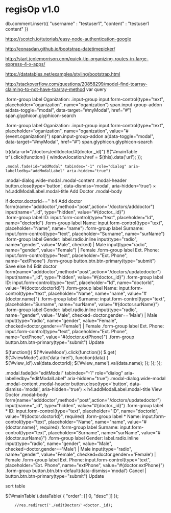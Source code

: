 # regisOp v1.0

db.comment.insert({ "username" : "testuser1", "content" : "testuser1 content" })

https://scotch.io/tutorials/easy-node-authentication-google

http://eonasdan.github.io/bootstrap-datetimepicker/

http://start.jcolemorrison.com/quick-tip-organizing-routes-in-large-express-4-x-apps/

https://datatables.net/examples/styling/bootstrap.html

http://stackoverflow.com/questions/20858299/model-find-toarray-claiming-to-not-have-toarray-method
var query

.form-group
           label Oganization: 
           .input-group
            input.form-control(type="text", placeholder="oganization", name="oganization")
            span.input-group-addon
             a(data-toggle="modal", data-target="#myModal", href="#")
              span.glyphicon.glyphicon-search

.form-group
           label Oganization: 
           .input-group
            input.form-control(type="text", placeholder="oganization", name="oganization", value="#{event.oganization}")
            span.input-group-addon
             a(data-toggle="modal", data-target="#myModal", href="#")
              span.glyphicon.glyphicon-search              

tr(data-url="/doctors/editdoctor/#{doctor._id}")
    $("#mainTable tr").click(function() {
      window.location.href = $(this).data('url');
    });


    .modal.fade(id="addModal" tabindex="-1" role="dialog" aria-labelledby="addModalLabel" aria-hidden="true")
  .modal-dialog.wide-modal
    .modal-content
      .modal-header
        button.close(type='button', data-dismiss='modal', aria-hidden='true') ×
        h4.addModalLabel.modal-title Add Doctor
      .modal-body
   

   if doctor.doctorId==''
      h4 Add doctor
      form(name="adddoctor",method="post",action="/doctors/adddoctor")
       input(name="_id", type="hidden", value="#{doctor._id}")      
       .form-group
       label ID: 
       input.form-control(type="text", placeholder="Id", name="doctorId")
       .form-group
       label Name: 
       input.form-control(type="text", placeholder="Name", name="name")
       .form-group
       label Surname: 
       input.form-control(type="text", placeholder="Surname", name="surName")
       .form-group
       label Gender: 
       label.radio.inline
       input(type="radio", name="gender", value="Male", checked) 
       |  Male 
       input(type="radio", name="gender", value="Female")
       |  Female 
       .form-group
       label Ext. Phone: 
       input.form-control(type="text", placeholder="Ext. Phone", name="extPhone")
       .form-group
       button.btn.btn-primary(type="submit") Save
    else
      h4 Edit doctor
      form(name="adddoctor",method="post",action="/doctors/updatedoctor")
       input(name="_id", type="hidden", value="#{doctor._id}")
       .form-group
       label ID: 
       input.form-control(type="text", placeholder="Id", name="doctorId", value="#{doctor.doctorId}")
       .form-group
       label Name: 
       input.form-control(type="text", placeholder="Name", name="name", value="#{doctor.name}")
       .form-group
       label Surname: 
       input.form-control(type="text", placeholder="Surname", name="surName", value="#{doctor.surName}")
       .form-group
       label Gender: 
       label.radio.inline
       input(type="radio", name="gender", value="Male", checked=doctor.gender=='Male') 
       |  Male 
       input(type="radio", name="gender", value="Female", checked=doctor.gender=='Female')
       |  Female 
       .form-group
       label Ext. Phone: 
       input.form-control(type="text", placeholder="Ext. Phone", name="extPhone", value="#{doctor.extPhone}")
       .form-group
       button.btn.btn-primary(type="submit") Update

 $(function(){
            $('#viewMode').click(function(){
                $.get( $('#viewMode').attr('data-href'), function(data) {
                  $('#view_id').val(data.doctorId);
                  $('#view_name').val(data.name);
                });
            });
          });


.modal.fade(id="editModal" tabindex="-1" role="dialog" aria-labelledby="editModalLabel" aria-hidden="true")
    .modal-dialog.wide-modal
      .modal-content
        .modal-header
          button.close(type='button', data-dismiss='modal', aria-hidden='true') ×
          h4.addModalLabel.modal-title View Doctor
        .modal-body
          form(name="adddoctor",method="post",action="/doctors/updatedoctor")
           input(name="_id", type="hidden", value="#{doctor._id}")
           .form-group
           label * ID: 
           input.form-control(type="text", placeholder="ID", name="doctorId", value="#{doctor.doctorId}", required)
           .form-group
           label * Name: 
           input.form-control(type="text", placeholder="Name", name="name", value="#{doctor.name}", required)
           .form-group
           label Surname: 
           input.form-control(type="text", placeholder="Surname", name="surName", value="#{doctor.surName}")
           .form-group
           label Gender: 
           label.radio.inline
           input(type="radio", name="gender", value="Male", checked=doctor.gender=='Male') 
           |  Male 
           input(type="radio", name="gender", value="Female", checked=doctor.gender=='Female')
           |  Female 
           .form-group
           label Ext. Phone: 
           input.form-control(type="text", placeholder="Ext. Phone", name="extPhone", value="#{doctor.extPhone}")
           .form-group
           button.btn.btn-default(data-dismiss='modal') Cancel 
           | 
           button.btn.btn-primary(type="submit") Update    


sort table

  $('#mainTable').dataTable( {
    "order": [[ 0, "desc" ]]
  });

        //res.redirect('./editDoctor/'+doctor._id);